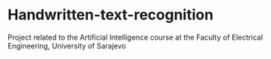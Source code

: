 # Handwritten-text-recognition
Project related to the Artificial Intelligence course at the Faculty of Electrical Engineering, University of Sarajevo
